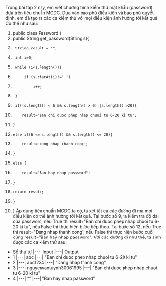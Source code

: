 Trong bài tập 2 này, em viết chương trình kiểm thử mật khẩu (password) dựa trên tiêu chuẩn MCDC.
Dựa vào bao phủ điều kiện và bao phủ quyết định, em đã tạo ra các ca kiểm thử với mọi điều kiện ảnh hưởng tới kết quả. Cụ thể như sau:

1.  public class Password {	
2. 	public String get_password(String s){
3.		String result = "";
4.		int i=0;
5.		while (i<s.length()){
6.			if (s.charAt(i)!='.')
7.				i++;
8.		}	
9.		if((s.length() < 6 && s.length() > 0)||s.length() >20){
10.			result="Ban chi duoc phep nhap chuoi tu 6-20 ki tu";
11.  	}
12.		else if(6 <= s.length() && s.length() <= 20){
13.			result="Dang nhap thanh cong";
14.  	}
15.		else {
16.			result="Ban hay nhap password";
17.		}
18.		return result;
19. 	}
20. }
Áp dụng tiêu chuẩn MCDC ta có, ta xét tất cả các đường đi mà mọi điều kiện có thể ảnh hưởng tới kết quả. Tại bước số 9, ta kiểm tra độ dài của password, nếu True thì result="Ban chi duoc phep nhap chuoi tu 6-20 ki tu", nếu False thì thực hiện bước tiếp theo. Tại bước số 12, nếu True thì result="Dang nhap thanh cong", nếu False thì thực hiện bước cuối cùng result="Ban hay nhap password". Với các đường đi như thế, ta sinh được các ca kiểm thử sau:

* Số thứ tự	|---|     Input	               |---|           Output
* 1	        |---|        abc	                |---|          "Ban chi duoc phep nhap chuoi tu 6-20 ki tu"
* 2	        |---|        abc1234	            |---|           "Dang nhap thanh cong"
* 3	        |---|        nguyenvantuynh30061995	|---|      "Ban chi duoc phep nhap chuoi tu 6-20 ki tu"
* 4	        |---|        “”	                     |---|       "Ban hay nhap password"
